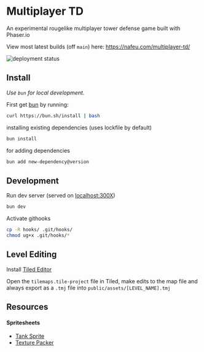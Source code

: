 # Multiplayer TD

An experimental rougelike multiplayer tower defense game built with Phaser.io

View most latest builds (off `main`) here: https://nafeu.com/multiplayer-td/

![deployment status](https://github.com/nafeu/multiplayer-td/actions/workflows/gh-pages.yml/badge.svg)

## Install

*Use `bun` for local development.*

First get [bun](https://bun.sh/) by running:

```bash
curl https://bun.sh/install | bash
```

installing existing dependencies (uses lockfile by default)
```bash
bun install
```

for adding dependencies
```bash
bun add new-dependency@version
```

## Development

Run dev server (served on [localhost:300X](http://localhost:3000))

```bash
bun dev
```

Activate githooks
```bash
cp -R hooks/ .git/hooks/
chmod ug+x .git/hooks/*
```

## Level Editing

Install [Tiled Editor](https://www.mapeditor.org/)

Open the `tilemaps.tile-project` file in Tiled, make edits to the map file and always export as a `.tmj` file into `public/assets/[LEVEL_NAME].tmj`

## Resources

#### Spritesheets

- [Tank Sprite](https://imgur.com/gallery/mewD6ts)
- [Texture Packer](https://free-tex-packer.com/app/)
